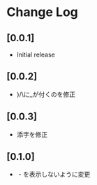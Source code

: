 # Change Log
## [0.0.1]
- Initial release
## [0.0.2]
- )/\に_が付くのを修正
## [0.0.3]
- 添字を修正
## [0.1.0]
- ・を表示しないように変更